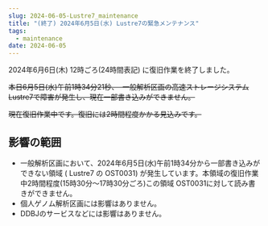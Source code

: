 ```yaml
---
slug: 2024-06-05-Lustre7_maintenance
title: "(終了) 2024年6月5日(水) Lustre7の緊急メンテナンス"
tags:
  - maintenance
date: 2024-06-05
---
```





2024年6月6日(木) 12時ごろ(24時間表記) に復旧作業を終了しました。

~~本日6月5日(水)午前1時34分21秒、  一般解析区画の高速ストレージシステムLustre7で障害が発生し、現在一部書き込みができません。~~

~~現在復旧作業中です。復旧には2時間程度かかる見込みです。~~

<!-- truncate -->

## 影響の範囲

-  一般解析区画において、2024年6月5日(水)午前1時34分から一部書き込みができない領域 ( Lustre7 の OST0031) が発生しています。本領域の復旧作業中2時間程度(15時30分～17時30分ごろ)この領域 OST0031に対して読み書きができません。
- 個人ゲノム解析区画には影響はありません。
- DDBJのサービスなどには影響はありません。
